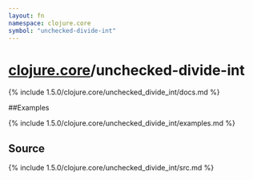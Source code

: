 ```yaml
---
layout: fn
namespace: clojure.core
symbol: "unchecked-divide-int"
---
```


# [clojure.core](../)/unchecked-divide-int

{% include 1.5.0/clojure.core/unchecked_divide_int/docs.md %}

##Examples

{% include 1.5.0/clojure.core/unchecked_divide_int/examples.md %}
## Source
{% include 1.5.0/clojure.core/unchecked_divide_int/src.md %}

